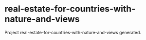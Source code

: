 # real-estate-for-countries-with-nature-and-views
Project real-estate-for-countries-with-nature-and-views generated.
